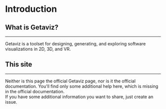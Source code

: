 # Introduction

## What is Getaviz? 
---
Getaviz is a toolset for designing, generating, and exploring software visualizations in 2D, 3D, and VR. 

## This site
---
Neither is this page the official Getaviz page, nor is it the official documentation. You'll find only some additional help here, which is missing in the official documentation. 
<br>
If you have some additional information you want to share, just create an issue. 
